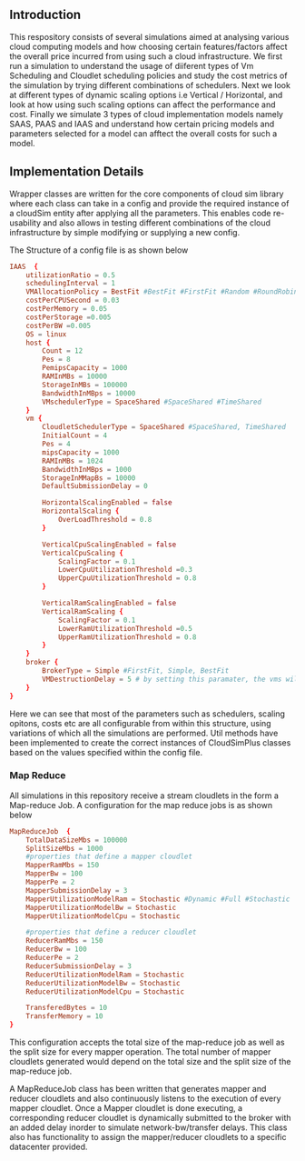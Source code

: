 ## Introduction

This respository consists of several simulations aimed at analysing various cloud computing models and how choosing certain features/factors affect the overall price incurred from using such a cloud infrastructure.
We first run a simulation to understand the usage of diiferent types of Vm Scheduling and Cloudlet scheduling policies and study the cost metrics of the simulation by trying different combinations of schedulers. Next we look at
different types of dynamic scaling options i.e Vertical / Horizontal, and look at how using such scaling options can affect the performance and cost. Finally we simulate 3 types of cloud implementation models namely SAAS, PAAS and IAAS
and understand how certain pricing models and parameters selected for a model can afftect the overall costs for such a model.

## Implementation Details

Wrapper classes are written for the core components of cloud sim library where each class can take in a config and provide the required instance of a cloudSim entity after applying all the parameters. This enables code re-usability and also allows in testing different combinations
of the cloud infrastructure by simple modifying or supplying a new config.

The Structure of a config file is as shown below

```conf
IAAS  {
    utilizationRatio = 0.5
    schedulingInterval = 1
    VMAllocationPolicy = BestFit #BestFit #FirstFit #Random #RoundRobin #Simple
    costPerCPUSecond = 0.03
    costPerMemory = 0.05
    costPerStorage =0.005
    costPerBW =0.005
    OS = linux
    host {
        Count = 12
        Pes = 8
        PemipsCapacity = 1000
        RAMInMBs = 10000
        StorageInMBs = 100000
        BandwidthInMBps = 10000
        VMschedulerType = SpaceShared #SpaceShared #TimeShared
    }
    vm {
        CloudletSchedulerType = SpaceShared #SpaceShared, TimeShared
        InitialCount = 4
        Pes = 4
        mipsCapacity = 1000
        RAMInMBs = 1024
        BandwidthInMBps = 1000
        StorageInMMapBs = 10000
        DefaultSubmissionDelay = 0

        HorizontalScalingEnabled = false
        HorizontalScaling {
            OverLoadThreshold = 0.8
        }

        VerticalCpuScalingEnabled = false
        VerticalCpuScaling {
            ScalingFactor = 0.1
            LowerCpuUtilizationThreshold =0.3
            UpperCpuUtilizationThreshold = 0.8
        }

        VerticalRamScalingEnabled = false
        VerticalRamScaling {
            ScalingFactor = 0.1
            LowerRamUtilizationThreshold =0.5
            UpperRamUtilizationThreshold = 0.8
        }
    }
    broker {
        BrokerType = Simple #FirstFit, Simple, BestFit
        VMDestructionDelay = 5 # by setting this paramater, the vms will be automatically downscaled after the specified idle time
    }
}
```
Here we can see that most of the parameters such as schedulers, scaling opitons, costs etc are all configurable from within this structure, using variations of which all the simulations are performed.
Util methods have been implemented to create the correct instances of CloudSimPlus classes based on the values specified within the config file.

### Map Reduce

All simulations in this repository receive a stream cloudlets in the form a Map-reduce Job. A configuration for the map reduce jobs is as shown below

```conf
MapReduceJob  {
    TotalDataSizeMbs = 100000
    SplitSizeMbs = 1000
    #properties that define a mapper cloudlet
    MapperRamMbs = 150
    MapperBw = 100
    MapperPe = 2
    MapperSubmissionDelay = 3
    MapperUtilizationModelRam = Stochastic #Dynamic #Full #Stochastic
    MapperUtilizationModelBw = Stochastic
    MapperUtilizationModelCpu = Stochastic

    #properties that define a reducer cloudlet
    ReducerRamMbs = 150
    ReducerBw = 100
    ReducerPe = 2
    ReducerSubmissionDelay = 3
    ReducerUtilizationModelRam = Stochastic
    ReducerUtilizationModelBw = Stochastic
    ReducerUtilizationModelCpu = Stochastic

    TransferedBytes = 10
    TransferMemory = 10
}
```

This configuration accepts the total size of the map-reduce job as well as the split size for every mapper operation. The total number of mapper cloudlets generated
would depend on the total size and the split size of the map-reduce job.

A MapReduceJob class has been written that generates mapper and reducer cloudlets and also continuously listens to the execution of every mapper cloudlet. Once a Mapper cloudlet is done executing,
a corresponding reducer cloudlet is dynamically submitted to the broker with an added delay inorder to simulate network-bw/transfer delays. This class also has functionality to assign the mapper/reducer cloudlets to a 
specific datacenter provided.






